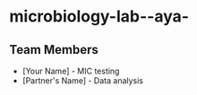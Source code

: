 # microbiology-lab--aya-
## Team Members
- [Your Name] - MIC testing
- [Partner's Name] - Data analysis
